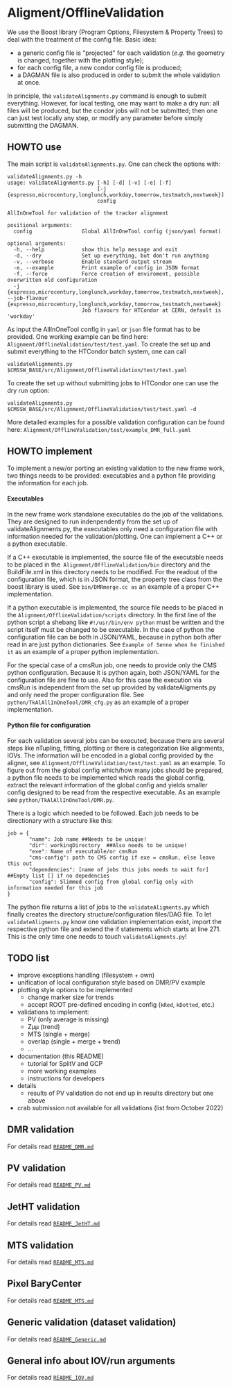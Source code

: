 # Aligment/OfflineValidation

We use the Boost library (Program Options, Filesystem & Property Trees) to deal with the treatment of the config file.
Basic idea:
 - a generic config file is "projected" for each validation (*e.g.* the geometry is changed, together with the plotting style);
 - for each config file, a new condor config file is produced;
 - a DAGMAN file is also produced in order to submit the whole validation at once.

In principle, the `validateAlignments.py` command is enough to submit everything.
However, for local testing, one may want to make a dry run: all files will be produced, but the condor jobs will not be submitted;
then one can just test locally any step, or modify any parameter before simply submitting the DAGMAN.

## HOWTO use

The main script is `validateAlignments.py`. One can check the options with:
```
validateAlignments.py -h
usage: validateAlignments.py [-h] [-d] [-v] [-e] [-f]
                             [-j {espresso,microcentury,longlunch,workday,tomorrow,testmatch,nextweek}]
                             config

AllInOneTool for validation of the tracker alignment

positional arguments:
  config                Global AllInOneTool config (json/yaml format)

optional arguments:
  -h, --help            show this help message and exit
  -d, --dry             Set up everything, but don't run anything
  -v, --verbose         Enable standard output stream
  -e, --example         Print example of config in JSON format
  -f, --force           Force creation of enviroment, possible overwritten old configuration
  -j {espresso,microcentury,longlunch,workday,tomorrow,testmatch,nextweek}, --job-flavour {espresso,microcentury,longlunch,workday,tomorrow,testmatch,nextweek}
                        Job flavours for HTCondor at CERN, default is 'workday'
```

As input the AllInOneTool config in `yaml` or `json` file format has to be provided. One working example can be find here: `Alignment/OfflineValidation/test/test.yaml`. To create the set up and submit everything to the HTCondor batch system, one can call

```
validateAlignments.py $CMSSW_BASE/src/Alignment/OfflineValidation/test/test.yaml 

```

To create the set up without submitting jobs to HTCondor one can use the dry run option:

```
validateAlignments.py $CMSSW_BASE/src/Alignment/OfflineValidation/test/test.yaml -d
```

More detailed examples for a possible validation configuration can be found here: `Alignment/OfflineValidation/test/example_DMR_full.yaml`

## HOWTO implement

To implement a new/or porting an existing validation to the new frame work, two things needs to be provided: executables and a python file providing the information for each job.

#### Executables

In the new frame work standalone executables do the job of the validations. They are designed to run indenpendently from the set up of validateAlignments.py, the executables only need a configuration file with information needed for the validation/plotting. One can implement a C++ or a python executable. 

If a C++ executable is implemented, the source file of the executable needs to be placed in the` Alignment/OfflineValidation/bin` directory and the BuildFile.xml in this directory needs to be modified. For the readout of the configuration file, which is in JSON format, the property tree class from the boost library is used. See `bin/DMRmerge.cc as` an example of a proper C++ implementation.

If a python executable is implemented, the source file needs to be placed in the `Alignment/OfflineValidation/scripts` directory. In the first line of the python script a shebang like `#!/usr/bin/env python` must be written and the script itself must be changed to be executable. In the case of python the configuration file can be both in JSON/YAML, because in python both after read in are just python dictionaries. See `Example of Senne when he finished it` as an example of a proper python implementation.

For the special case of a cmsRun job, one needs to provide only the CMS python configuration. Because it is python again, both JSON/YAML for the configuration file are fine to use. Also for this case the execution via cmsRun is independent from the set up provided by validateAligments.py and only need the proper configuration file. See `python/TkAlAllInOneTool/DMR_cfg.py` as an example of a proper implementation.

#### Python file for configuration

For each validation several jobs can be executed, because there are several steps like nTupling, fitting, plotting or there is categorization like alignments, IOVs. The information will be encoded in a global config provided by the aligner, see `Alignment/OfflineValidation/test/test.yaml` as an example. To figure out from the global config which/how many jobs should be prepared, a python file needs to be implemented which reads the global config, extract the relevant information of the global config and yields smaller config designed to be read from the respective executable. As an example see `python/TkAlAllInOneTool/DMR.py`.

There is a logic which needed to be followed. Each job needs to be directionary with a structure like this:

```
job = {
       "name": Job name ##Needs to be unique!
       "dir": workingDirectory  ##Also needs to be unique!
       "exe": Name of executable/or cmsRun
       "cms-config": path to CMS config if exe = cmsRun, else leave this out
       "dependencies": [name of jobs this jobs needs to wait for] ##Empty list [] if no depedencies
       "config": Slimmed config from global config only with information needed for this job
}
```

The python file returns a list of jobs to the `validateAligments.py` which finally creates the directory structure/configuration files/DAG file. To let` validateAligments.py` know one validation implementation exist, import the respective python file and extend the if statements which starts at line 271. This is the only time one needs to touch `validateAligments.py`!
 

## TODO list 

 - improve exceptions handling (filesystem + own)
 - unification of local configuration style based on DMR/PV example
 - plotting style options to be implemented
   - change marker size for trends
   - accept ROOT pre-defined encoding in config (`kRed`, `kDotted`, etc.)
 - validations to implement:
   - PV (only average is missing) 
   - Zµµ (trend)
   - MTS (single + merge)
   - overlap (single + merge + trend)
   - ...
 - documentation (this README)
   - tutorial for SplitV and GCP 
   - more working examples
   - instructions for developers
 - details
   - results of PV validation do not end up in results directory but one above
 - crab submission not available for all validations
(list from October 2022)

## DMR validation
For details read [`README_DMR.md`](https://github.com/cms-sw/cmssw/blob/master/Alignment/OfflineValidation/README_DMR.md)

## PV validation
For details read [`README_PV.md`](https://github.com/cms-sw/cmssw/blob/master/Alignment/OfflineValidation/README_PV.md)

## JetHT validation
For details read [`README_JetHT.md`](https://github.com/cms-sw/cmssw/blob/master/Alignment/OfflineValidation/README_JetHT.md)

## MTS validation
For details read [`README_MTS.md`](https://github.com/cms-sw/cmssw/blob/master/Alignment/OfflineValidation/README_MTS.md)

## Pixel BaryCenter
For details read [`README_MTS.md`](https://github.com/cms-sw/cmssw/blob/master/Alignment/OfflineValidation/README_PixBary.md)

## Generic validation (dataset validation)
For details read [`README_Generic.md`](https://github.com/cms-sw/cmssw/blob/master/Alignment/OfflineValidation/README_Generic.md)

## General info about IOV/run arguments
For details read [`README_IOV.md`](https://github.com/cms-sw/cmssw/blob/master/Alignment/OfflineValidation/README_IOV.md)
